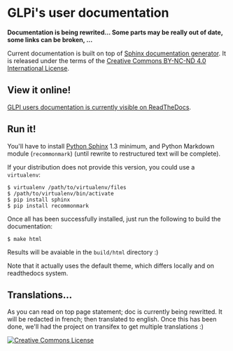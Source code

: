 # GLPi's user documentation

__Documentation is being rewrited... Some parts may be really out of date, some links can be broken, ...__

Current documentation is built on top of [Sphinx documentation generator](http://sphinx-doc.org/). It is released under the terms of the <a rel="license" href="http://creativecommons.org/licenses/by-nc-nd/4.0/">Creative Commons BY-NC-ND 4.0 International License</a>.

## View it online!

[GLPI users documentation is currently visible on ReadTheDocs](http://glpi-user-documentation.rtfd.io/fr/sphinx/).

## Run it!

You'll have to install [Python Sphinx](http://sphinx-doc.org/) 1.3 minimum, and Python Markdown module (`recommonmark`) (until rewrite to restructured text will be complete).

If your distribution does not provide this version, you could use a `virtualenv`:
```
$ virtualenv /path/to/virtualenv/files
$ /path/to/virtualenv/bin/activate
$ pip install sphinx
$ pip install recommonmark
```

Once all has been successfully installed, just run the following to build the documentation:
```
$ make html
```

Results will be avaiable in the `build/html` directory :)

Note that it actually uses the default theme, which differs locally and on readthedocs system.

## Translations...

As you can read on top page statement; doc is currently being rewritted. It will be redacted in french; then translated to english. Once this has been done, we'll had the project on transifex to get multiple translations :)

<a rel="license" href="http://creativecommons.org/licenses/by-nc-nd/4.0/"><img alt="Creative Commons License" style="border-width:0" src="https://i.creativecommons.org/l/by-nc-nd/4.0/80x15.png" /></a>
